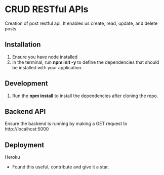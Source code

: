 # CRUD RESTful APIs

Creation of post restful api. It enables us create, read, update, and delete posts.

## Installation

1. Ensure you have node installed
1. In the terminal, run **npm init -y** to define the dependencies that should be installed with your application.


## Development
1. Run the **npm install** to install the dependencies after cloning the repo.

## Backend API
Ensure the backend is running by making a GET request to http://localhost:5000

## Deployment

Heroku



- Found this useful, contribute and give it a star.
